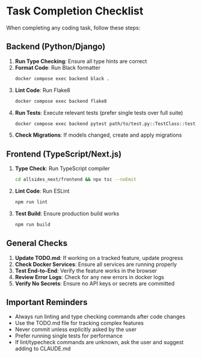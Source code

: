 # Task Completion Checklist

When completing any coding task, follow these steps:

## Backend (Python/Django)
1. **Run Type Checking**: Ensure all type hints are correct
2. **Format Code**: Run Black formatter
   ```bash
   docker compose exec backend black .
   ```
3. **Lint Code**: Run Flake8
   ```bash
   docker compose exec backend flake8
   ```
4. **Run Tests**: Execute relevant tests (prefer single tests over full suite)
   ```bash
   docker compose exec backend pytest path/to/test.py::TestClass::test_method
   ```
5. **Check Migrations**: If models changed, create and apply migrations

## Frontend (TypeScript/Next.js)
1. **Type Check**: Run TypeScript compiler
   ```bash
   cd allsides_next/frontend && npx tsc --noEmit
   ```
2. **Lint Code**: Run ESLint
   ```bash
   npm run lint
   ```
3. **Test Build**: Ensure production build works
   ```bash
   npm run build
   ```

## General Checks
1. **Update TODO.md**: If working on a tracked feature, update progress
2. **Check Docker Services**: Ensure all services are running properly
3. **Test End-to-End**: Verify the feature works in the browser
4. **Review Error Logs**: Check for any new errors in docker logs
5. **Verify No Secrets**: Ensure no API keys or secrets are committed

## Important Reminders
- Always run linting and type checking commands after code changes
- Use the TODO.md file for tracking complex features
- Never commit unless explicitly asked by the user
- Prefer running single tests for performance
- If lint/typecheck commands are unknown, ask the user and suggest adding to CLAUDE.md